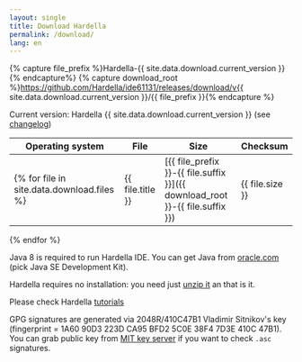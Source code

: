 ```yaml
---
layout: single
title: Download Hardella
permalink: /download/
lang: en
---
```

{% capture file_prefix %}Hardella-{{ site.data.download.current_version }}{% endcapture%}
{% capture download_root %}https://github.com/Hardella/ide61131/releases/download/v{{ site.data.download.current_version }}/{{ file_prefix }}{% endcapture %}

Current version: Hardella {{ site.data.download.current_version }} (see [changelog](/docs/changelog/))

| Operating system | File | Size | Checksum |
|----------------------|------|--------|-------------------|
{% for file in site.data.download.files %}| {{ file.title }} | [{{ file_prefix }}-{{ file.suffix }}]({{ download_root }}-{{ file.suffix }}) | {{ file.size }} | [{{ file_prefix }}-{{ file.suffix }}.sha256]({{ download_root }}-{{ file.suffix }}.sha256)<br>[{{ file_prefix }}-{{ file.suffix }}.asc]({{ download_root }}-{{ file.suffix }}.asc) |
{% endfor %}

Java 8 is required to run Hardella IDE. You can get Java from [oracle.com](http://www.oracle.com/technetwork/java/javase/downloads/jdk8-downloads-2133151.html) (pick Java SE Development Kit).

Hardella requires no installation: you need just [unzip it](/docs/installation) an that is it.


Please check Hardella [tutorials](/docs/pru/examples/four-blinkning-leds/)


GPG signatures are generated via 2048R/410C47B1 Vladimir Sitnikov's key (fingerprint = 1A60 90D3 223D CA95 BFD2  5C0E 38F4 7D3E 410C 47B1). You can grab public key from [MIT key server](http://pgp.mit.edu/) if you want to check `.asc` signatures.
